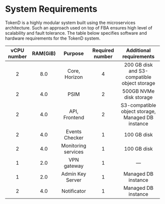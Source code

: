 # System Requirements

TokenD is a highly modular system built using the microservices architecture. Such an approach used on top of FBA ensures high level of scalability and fault tolerance. The table below specifies software and hardware requirements for the TokenD system.

|vCPU number|RAM(GiB)|Purpose|Required number|Additional requirements|
|:----:|:--:|:-----:|:--:|:--:|
|2|8.0|Core, Horizon|4|200 GB disk and S3-compatible object storage|
|2|4.0|PSIM|2|500GB NVMe disk storage|
|2|4.0|API, Frontend|2|S3-compatible object storage, Managed DB instance|
|2|4.0|Events Checker|1|100 GB disk|
|2|4.0|Monitoring services|1|100 GB disk|
|1|2.0|VPN gateway|1|—|
|1|2.0|Admin Key Server|1|Managed DB instance|
|2|4.0|Notificator|1|Managed DB instance|
